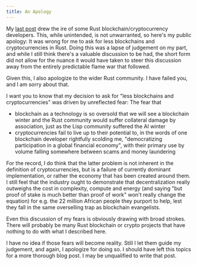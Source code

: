 ```yaml
---
title: An Apology
---
```


My [last post] drew the ire of some Rust blockchain/cryptocurrency developers.
This, while unintended, is not unwarranted, so here's my public apology: It was
wrong for me to ask for less blockchains and cryptocurrencies in Rust. Doing
this was a lapse of judgement on my part, and while I still think there's a
valuable discussion to be had, the short form did not allow for the nuance it
would have taken to steer this discussion away from the entirely predictable
flame war that followed.

Given this, I also apologize to the wider Rust community. I have failed you, 
and I am sorry about that.

I want you to know that my decision to ask for "less blockchains and
cryptocurrencies" was driven by unreflected fear: The fear that

* blockchain as a technology is so oversold that we will see a blockchain
winter and the Rust community would suffer collateral damage by association,
just as the Lisp community suffered the AI winter
* cryptocurrencies fail to live up to their potential to, in the words of
one blockchain developer rightfully scolding me, "democratizing participation
in a global financial economy", with their primary use by volume falling
somewhere between scams and money laundering

For the record, I do think that the latter problem is not inherent in the
definition of cryptocurrencies, but is a failure of currently dominant
implementation, or rather the economy that has been created around them. I
still feel that the industry ought to demonstrate that decentralization really
outweighs the cost in complexity, compute and energy (and saying "but proof of
stake is much better than proof of work" won't really change the equation) for
e.g. the 22 million African people they purport to help, lest they fall in the
same overselling trap as blockchain evangelists.

Even this discussion of my fears is obviously drawing with broad strokes. There
will probably be many Rust blockchain or crypto projects that have nothing to
do with what I described here.

I have no idea if those fears will become reality. Still I let them guide my
judgement, and again, I apologize for doing so. I should have left this topics
for a more thorough blog post. I may be unqualified to write that post.

[last post]: https://llogiq.github.io/2019/10/30/rust-2020.html
